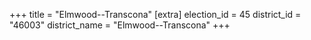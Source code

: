 +++
title = "Elmwood--Transcona"
[extra]
election_id = 45
district_id = "46003"
district_name = "Elmwood--Transcona"
+++
